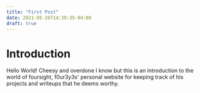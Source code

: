 ```yaml
---
title: "First Post"
date: 2021-05-26T14:39:35-04:00
draft: true
---
```



# Introduction

Hello World! Cheesy and overdone I know but this is an introduction to the world of foursight, f0ur3y3s' personal website for keeping track of his projects and writeups that he deems worthy.
